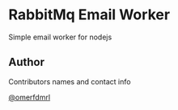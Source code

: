 # RabbitMq Email Worker

Simple email worker for nodejs

## Author

Contributors names and contact info

[@omerfdmrl](https://github.com/omerfdmrl)
